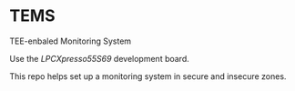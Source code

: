 # TEMS
TEE-enbaled Monitoring System

Use the *LPCXpresso55S69* development board. 

This repo helps set up a monitoring system in secure and insecure zones.

